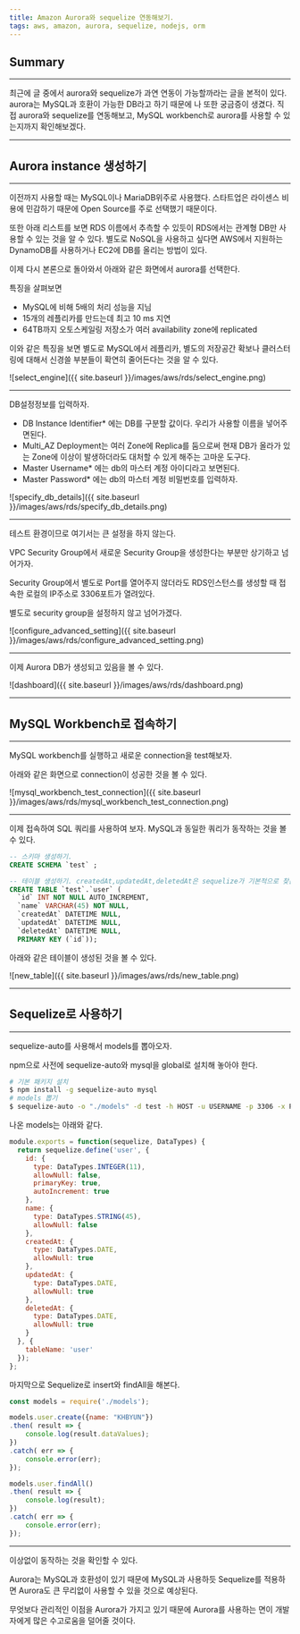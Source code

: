 ```yaml
---
title: Amazon Aurora와 sequelize 연동해보기.
tags: aws, amazon, aurora, sequelize, nodejs, orm
---
```


## Summary
---------------------
최근에 글 중에서  aurora와 sequelize가 과연 연동이 가능할까라는 글을 본적이 있다.
aurora는 MySQL과 호환이 가능한 DB라고 하기 때문에 나 또한 궁금증이 생겼다.
직접 aurora와 sequelize를 연동해보고, MySQL workbench로 aurora를 사용할 수 있는지까지 확인해보겠다.

---------------------

## Aurora instance 생성하기
---------------------

이전까지 사용할 때는 MySQL이나 MariaDB위주로 사용했다. 
스타트업은 라이센스 비용에 민감하기 때문에 Open Source를 주로 선택했기 때문이다.

또한 아래 리스트를 보면 RDS 이름에서 추측할 수 있듯이 RDS에서는 관계형 DB만 사용할 수 있는 것을 알 수 있다.
별도로 NoSQL을 사용하고 싶다면 AWS에서 지원하는 DynamoDB를 사용하거나 EC2에 DB를 올리는 방법이 있다.

이제 다시 본론으로 돌아와서 아래와 같은 화면에서 aurora를 선택한다.

특징을 살펴보면
- MySQL에 비해 5배의 처리 성능을 지님
- 15개의 레플리카를 만드는데 최고 10 ms 지연
- 64TB까지 오토스케일링 저장소가 여러 availability zone에 replicated

이와 같은 특징을 보면 별도로 MySQL에서 레플리카, 별도의 저장공간 확보나 클러스터링에 대해서 신경쓸 부분들이 확연히 줄어든다는 것을 알 수 있다.

![select_engine]({{ site.baseurl }}/images/aws/rds/select_engine.png)
 
 ---

DB설정정보를 입력하자.

- DB Instance Identifier* 에는 DB를 구분할 값이다. 우리가 사용할 이름을 넣어주면된다.
- Multi_AZ Deployment는 여러 Zone에 Replica를 둠으로써 현재 DB가 올라가 있는 Zone에 이상이 발생하더라도 대처할 수 있게 해주는 고마운 도구다.
- Master Username* 에는 db의 마스터 계정 아이디라고 보면된다.
- Master Password* 에는 db의 마스터 계정 비밀번호를 입력하자.

![specify_db_details]({{ site.baseurl }}/images/aws/rds/specify_db_details.png)

---

테스트 환경이므로 여기서는 큰 설정을 하지 않는다.

VPC Security Group에서 새로운 Security Group을 생성한다는 부분만 상기하고 넘어가자.

Security Group에서 별도로 Port를 열어주지 않더라도 RDS인스턴스를 생성할 때 접속한 로컬의 IP주소로 3306포트가 열려있다.

별도로 security group을 설정하지 않고 넘어가겠다.

![configure_advanced_setting]({{ site.baseurl }}/images/aws/rds/configure_advanced_setting.png)

---

이제 Aurora DB가 생성되고 있음을 볼 수 있다.

![dashboard]({{ site.baseurl }}/images/aws/rds/dashboard.png)

---

## MySQL Workbench로 접속하기
---

MySQL workbench를 실행하고 새로운 connection을 test해보자.

아래와 같은 화면으로 connection이 성공한 것을 볼 수 있다.

![mysql_workbench_test_connection]({{ site.baseurl }}/images/aws/rds/mysql_workbench_test_connection.png)

---

이제 접속하여 SQL 쿼리를 사용하여 보자.
MySQL과 동일한 쿼리가 동작하는 것을 볼 수 있다.

```sql
-- 스키마 생성하기.
CREATE SCHEMA `test` ;

-- 테이블 생성하기. createdAt,updatedAt,deletedAt은 sequelize가 기본적으로 찾는 필드이다. 이를 제어하고 싶으면 별도의 설정이 필요하다.
CREATE TABLE `test`.`user` (
  `id` INT NOT NULL AUTO_INCREMENT,
  `name` VARCHAR(45) NOT NULL,
  `createdAt` DATETIME NULL,
  `updatedAt` DATETIME NULL,
  `deletedAt` DATETIME NULL,
  PRIMARY KEY (`id`));
```

아래와 같은 테이블이 생성된 것을 볼 수 있다.

![new_table]({{ site.baseurl }}/images/aws/rds/new_table.png)

---

## Sequelize로 사용하기
---

sequelize-auto를 사용해서 models를 뽑아오자.

npm으로 사전에 sequelize-auto와 mysql을 global로 설치해 놓아야 한다.

```bash
# 기본 패키지 설치
$ npm install -g sequelize-auto mysql
# models 뽑기
$ sequelize-auto -o "./models" -d test -h HOST -u USERNAME -p 3306 -x PASSWORD -e mysql
```

나온 models는 아래와 같다.

```js
module.exports = function(sequelize, DataTypes) {
  return sequelize.define('user', {
    id: {
      type: DataTypes.INTEGER(11),
      allowNull: false,
      primaryKey: true,
      autoIncrement: true
    },
    name: {
      type: DataTypes.STRING(45),
      allowNull: false
    },
    createdAt: {
      type: DataTypes.DATE,
      allowNull: true
    },
    updatedAt: {
      type: DataTypes.DATE,
      allowNull: true
    },
    deletedAt: {
      type: DataTypes.DATE,
      allowNull: true
    }
  }, {
    tableName: 'user'
  });
};
```


마지막으로 Sequelize로 insert와 findAll을 해본다.

```js
const models = require('./models');

models.user.create({name: "KHBYUN"})
.then( result => {
    console.log(result.dataValues);
})
.catch( err => {
    console.error(err);
});

models.user.findAll()
.then( result => {
    console.log(result);
})
.catch( err => {
    console.error(err);
});
```

---

이상없이 동작하는 것을 확인할 수 있다. 

Aurora는 MySQL과 호환성이 있기 때문에 MySQL과 사용하듯 Sequelize를 적용하면 Aurora도 큰 무리없이 사용할 수 있을 것으로 예상된다.

무엇보다 관리적인 이점을 Aurora가 가지고 있기 때문에 Aurora를 사용하는 면이 개발자에게 많은 수고로움을 덜어줄 것이다.

<!-----

## References
----->